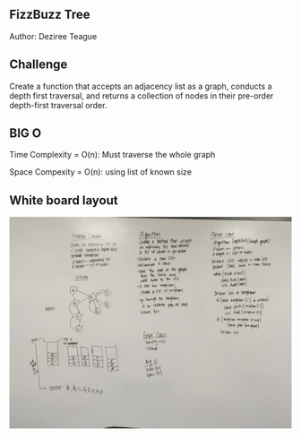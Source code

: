 ## FizzBuzz Tree

Author: Deziree Teague 


## Challenge

Create a function that accepts an adjacency list as a graph, conducts a depth first traversal, and returns a collection of nodes in their pre-order depth-first traversal order.

## BIG O

Time Complexity = O(n): Must traverse the whole graph

Space Compexity = O(n): using list of known size

## White board layout

![depth first](https://github.com/dezteague/data-structures-and-algorithms/blob/master/Assets/DepthFirst.JPG)
